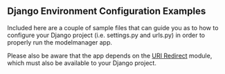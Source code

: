 ## Django Environment Configuration Examples
Included here are a couple of sample files that can guide you as to how to configure your Django project (i.e. settings.py and urls.py) in order to properly run the modelmanager app.

Please also be aware that the app depends on the [URI Redirect](https://github.com/usgin/uriredirect/) module, which must also be available to your Django project.
